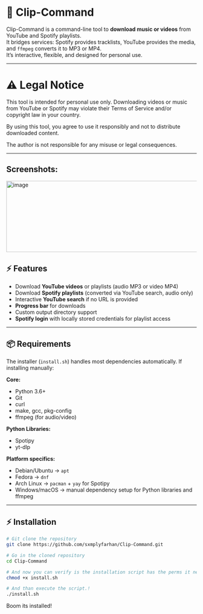 # :musical_note: Clip-Command

Clip-Command is a command-line tool to **download music or videos** from YouTube and Spotify playlists.  
It bridges services: Spotify provides tracklists, YouTube provides the media, and `ffmpeg` converts it to MP3 or MP4.  
It’s interactive, flexible, and designed for personal use.

----

# ⚠️  Legal Notice

This tool is intended for personal use only. Downloading videos or music from YouTube or Spotify may violate their Terms of Service and/or copyright law in your country.

By using this tool, you agree to use it responsibly and not to distribute downloaded content.

The author is not responsible for any misuse or legal consequences.

---


## Screenshots:

<img width="900" height="188" alt="image" src="https://github.com/user-attachments/assets/460797d2-3600-46f1-810b-bb6b77da5902" />


## :zap: Features

- Download **YouTube videos** or playlists (audio MP3 or video MP4)
- Download **Spotify playlists** (converted via YouTube search, audio only)
- Interactive **YouTube search** if no URL is provided
- **Progress bar** for downloads
- Custom output directory support
- **Spotify login** with locally stored credentials for playlist access

---

## :package: Requirements

The installer (`install.sh`) handles most dependencies automatically. If installing manually:

**Core:**
- Python 3.6+
- Git
- curl
- make, gcc, pkg-config
- ffmpeg (for audio/video)

**Python Libraries:**
- Spotipy
- yt-dlp

**Platform specifics:**
- Debian/Ubuntu → `apt`
- Fedora → `dnf`
- Arch Linux → `pacman` + `yay` for Spotipy
- Windows/macOS → manual dependency setup for Python libraries and ffmpeg

---

## :zap: Installation

``` bash 
# Git clone the repository
git clone https://github.com/sxmplyfarhan/Clip-Command.git

# Go in the cloned repository
cd Clip-Command

# And now you can verify is the installation script has the perms it needs.
chmod +x install.sh

# And than execute the script.!
./install.sh
```

Boom its installed!
